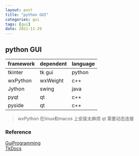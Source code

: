 ```yaml
---
layout: post
title: "python GUI"
categories: gui
tags: [gui]
date: 2021-11-29
---
```


## python GUI

| framework | dependent | language |
| --------- | --------- | -------- |
| tkinter   | tk gui    | python   |
| wxPython  | wxWeight  | c++      |
| Jython    | swing     | java     |
| pyqt      | qt        | c++      |
| pyside    | qt        | c++      |

> wxPython 在linux和macos 上安装太麻烦
> qt 需要动态连接

### Reference
[GuiProgramming](https://wiki.python.org/moin/GuiProgramming)  
[TkDocs](https://tkdocs.com/tutorial/)  
